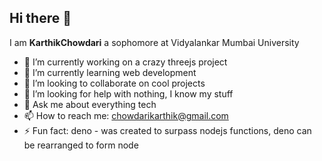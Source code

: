 ## Hi there 👋

I am **KarthikChowdari** a sophomore at Vidyalankar Mumbai  University

- 🔭 I’m currently working on a crazy threejs project
- 🌱 I’m currently learning web development
- 👯 I’m looking to collaborate on cool projects
- 🤔 I’m looking for help with nothing, I know my stuff
- 💬 Ask me about everything tech
- 📫 How to reach me: chowdarikarthik@gmail.com
- ⚡ Fun fact: deno - was created to surpass nodejs functions, deno can be rearranged to form node


